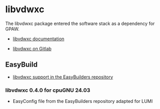 # libvdwxc

The libvdwxc package entered the software stack as a dependency for GPAW.

-   [libvdwxc documentation](https://libvdwxc.materialsmodeling.org/)

- [  libvdwxc on Gitlab](https://gitlab.com/libvdwxc/libvdwxc)


## EasyBuild

-   [libvdwxc support in the EasyBuilders repository](https://github.com/easybuilders/easybuild-easyconfigs/tree/develop/easybuild/easyconfigs/l/libvdwxc)


### libvdwxc 0.4.0 for cpuGNU 24.03

-   EasyConfig file from the EasyBuilders repository adapted for LUMI

